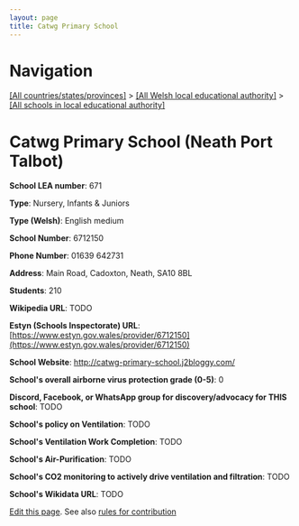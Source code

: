 ```yaml
---
layout: page
title: Catwg Primary School
---
```

# Navigation

[[All countries/states/provinces]](../../..) > [[All Welsh local educational authority]](../..) > [[All schools in local educational authority]](..)

# Catwg Primary School (Neath Port Talbot)

**School LEA number**: 671

**Type**: Nursery, Infants & Juniors

**Type (Welsh)**: English medium

**School Number**: 6712150

**Phone Number**: 01639 642731

**Address**: Main Road, Cadoxton, Neath, SA10 8BL

**Students**: 210

**Wikipedia URL**: TODO

**Estyn (Schools Inspectorate) URL**: [https://www.estyn.gov.wales/provider/6712150](https://www.estyn.gov.wales/provider/6712150)

**School Website**: http://catwg-primary-school.j2bloggy.com/

**School's overall airborne virus protection grade (0-5)**: 0

**Discord, Facebook, or WhatsApp group for discovery/advocacy for THIS school**: TODO

**School's policy on Ventilation**: TODO

**School's Ventilation Work Completion**: TODO

**School's Air-Purification**: TODO

**School's CO2 monitoring to actively drive ventilation and filtration**: TODO

**School's Wikidata URL**: TODO




[Edit this page](https://github.com/ventilate-schools/Wales/edit/prif/./Neath_Port_Talbot/Catwg_Primary_School.md). See also [rules for contribution](../../../contribution-rules/)